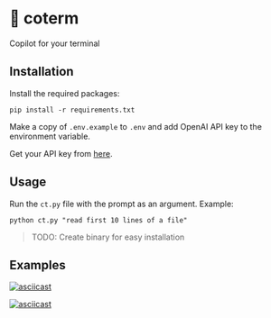 # 🤖 coterm

Copilot for your terminal

## Installation

Install the required packages:

```
pip install -r requirements.txt
```

Make a copy of `.env.example` to `.env` and add OpenAI API key to the environment variable.

Get your API key from [here](https://beta.openai.com/account/api-keys).

## Usage

Run the `ct.py` file with the prompt as an argument. Example:

```
python ct.py "read first 10 lines of a file"
```

> TODO: Create binary for easy installation

## Examples

[![asciicast](https://asciinema.org/a/OPYtzVWXJL64YhSXX2Nml6fEP.svg)](https://asciinema.org/a/OPYtzVWXJL64YhSXX2Nml6fEP?autoplay=1)

[![asciicast](https://asciinema.org/a/lHpiN2qGq3nowhTxjXvP60xDP.svg)](https://asciinema.org/a/lHpiN2qGq3nowhTxjXvP60xDP?autoplay=1)
